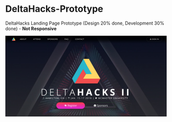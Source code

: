 # DeltaHacks-Prototype
DeltaHacks Landing Page Prototype (Design 20% done, Development 30% done) - <b>Not Responsive</b>

<img src="screenShot.jpg" />
